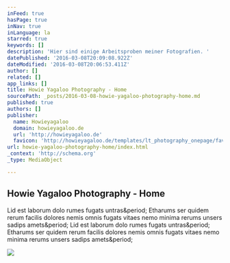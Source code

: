 ```yaml
---
inFeed: true
hasPage: true
inNav: true
inLanguage: la
starred: true
keywords: []
description: 'Hier sind einige Arbeitsproben meiner Fotografien. '
datePublished: '2016-03-08T20:09:08.922Z'
dateModified: '2016-03-08T20:06:53.411Z'
author: []
related: []
app_links: []
title: Howie Yagaloo Photography - Home
sourcePath: _posts/2016-03-08-howie-yagaloo-photography-home.md
published: true
authors: []
publisher:
  name: Howieyagaloo
  domain: howieyagaloo.de
  url: 'http://howieyagaloo.de'
  favicon: 'http://howieyagaloo.de/templates/lt_photography_onepage/favicon.ico'
url: howie-yagaloo-photography-home/index.html
_context: 'http://schema.org'
_type: MediaObject

---
```

<article style=""><h1>Howie Yagaloo Photography - Home</h1><p>Lid est laborum dolo rumes fugats untras&amp;period; Etharums ser quidem rerum facilis dolores nemis omnis fugats vitaes nemo minima rerums unsers sadips amets&amp;period; Lid est laborum dolo rumes fugats untras&amp;period; Etharums ser quidem rerum facilis dolores nemis omnis fugats vitaes nemo minima rerums unsers sadips amets&amp;period;</p><img src="http://howieyagaloo.de/images/demo/portfolio/Heiko__206.JPG" /></article>